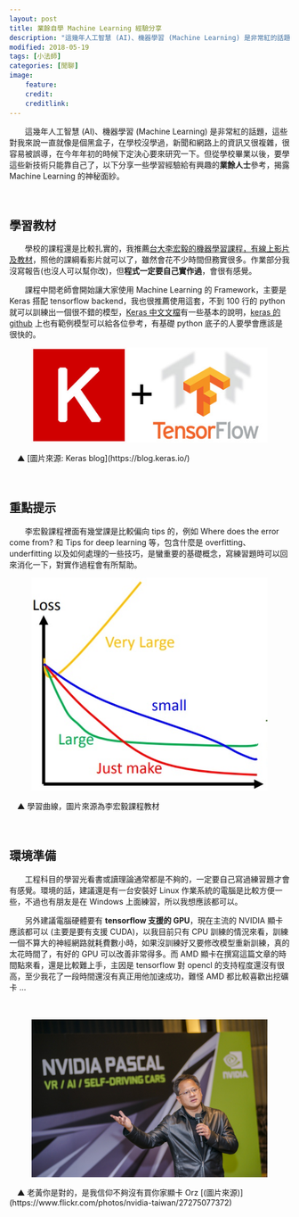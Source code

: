 ```yaml
---
layout: post
title: 業餘自學 Machine Learning 經驗分享
description: "這幾年人工智慧 (AI)、機器學習 (Machine Learning) 是非常紅的話題，這些對我來說一直就像是個黑盒子，在學校沒學過，今年年初的時候下定決心要來研究一下，以下分享一些學習經驗給有興趣的業餘人士參考"
modified: 2018-05-19
tags: [小法師]
categories: [閒聊]
image:
    feature: 
    credit: 
    creditlink: 
---
```


　　這幾年人工智慧 (AI)、機器學習 (Machine Learning) 是非常紅的話題，這些對我來說一直就像是個黑盒子，在學校沒學過，新聞和網路上的資訊又很複雜，很容易被誤導，在今年年初的時候下定決心要來研究一下。但從學校畢業以後，要學這些新技術只能靠自己了，以下分享一些學習經驗給有興趣的**業餘人士**參考，揭露 Machine Learning 的神秘面紗。

<!--more-->　

## 學習教材
　　學校的課程還是比較扎實的，我推薦[台大李宏毅的機器學習課程，有線上影片及教材](http://speech.ee.ntu.edu.tw/~tlkagk/courses.html)，照他的課綱看影片就可以了，雖然會花不少時間但務實很多。作業部分我沒寫報告(也沒人可以幫你改)，但**程式一定要自己實作過**，會很有感覺。

　　課程中間老師會開始讓大家使用 Machine Learning 的 Framework，主要是 Keras 搭配 tensorflow backend，我也很推薦使用這套，不到 100 行的 python 就可以訓練出一個很不錯的模型，[Keras 中文文檔](https://keras.io/zh/)有一些基本的說明，[keras 的 github](https://github.com/keras-team/keras/tree/master/examples) 上也有範例模型可以給各位參考，有基礎 python 底子的人要學會應該是很快的。
<figure class="large center">
<img src="/images/2018/05/keras-tensorflow.jpg" alt="">
</figure>
　▲ [圖片來源: Keras blog](https://blog.keras.io/)

　

## 重點提示
　　李宏毅課程裡面有幾堂課是比較偏向 tips 的，例如 Where does the error come from? 和 Tips for deep learning 等，包含什麼是 overfitting、underfitting 以及如何處理的一些技巧，是蠻重要的基礎概念，寫練習題時可以回來消化一下，對實作過程會有所幫助。
<figure class="center">
<img src="/images/2018/05/learning_rate.jpg" alt="">
</figure>
　▲ 學習曲線，圖片來源為李宏毅課程教材

　

## 環境準備
　　工程科目的學習光看書或讀理論通常都是不夠的，一定要自己寫過練習題才會有感覺。環境的話，建議還是有一台安裝好 Linux 作業系統的電腦是比較方便一些，不過也有朋友是在 Windows 上面練習，所以我想應該都可以。

　　另外建議電腦硬體要有 **tensorflow 支援的 GPU**，現在主流的 NVIDIA 顯卡應該都可以 (主要是要有支援 CUDA)，以我目前只有 CPU 訓練的情況來看，訓練一個不算大的神經網路就耗費數小時，如果沒訓練好又要修改模型重新訓練，真的太花時間了，有好的 GPU 可以改善非常得多。而 AMD 顯卡在撰寫這篇文章的時間點來看，還是比較難上手，主因是 tensorflow 對 opencl 的支持程度還沒有很高，至少我花了一段時間還沒有真正用他加速成功，難怪 AMD 都比較喜歡出挖礦卡 ...

　

<figure class="large center">
<img src="/images/2018/05/Jensen_Huang_Computex_Taipei.jpg" alt="">
</figure>
　▲ 老黃你是對的，是我信仰不夠沒有買你家顯卡 Orz [(圖片來源)](https://www.flickr.com/photos/nvidia-taiwan/27275077372)
